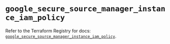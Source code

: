 # `google_secure_source_manager_instance_iam_policy`

Refer to the Terraform Registry for docs: [`google_secure_source_manager_instance_iam_policy`](https://registry.terraform.io/providers/hashicorp/google-beta/5.40.0/docs/resources/google_secure_source_manager_instance_iam_policy).

